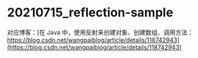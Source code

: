 # 20210715_reflection-sample

对应博客：[在 Java 中，使用反射来创建对象、创建数组、调用方法：https://blog.csdn.net/wangpaiblog/article/details/118742943](https://blog.csdn.net/wangpaiblog/article/details/118742943)
